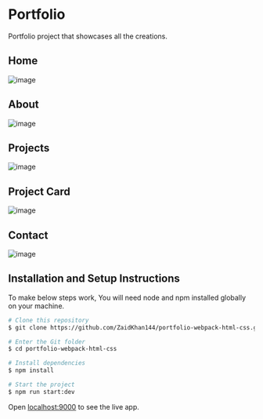 # Portfolio

Portfolio project that showcases all the creations.

## Home

![image](https://i.postimg.cc/SsLMZvJm/Zaid-Khan.png)

## About

![image](https://i.postimg.cc/bJ4RCVFp/Zaid-Khan.png)

## Projects

![image](https://i.postimg.cc/15QG8qkC/Zaid-Khan-1.png)

## Project Card

![image](https://i.postimg.cc/MHFJFwJX/Zaid-Khan-2.png)

## Contact

![image](https://i.postimg.cc/hvJ5h7NP/Zaid-Khan-3.png)

## Installation and Setup Instructions

To make below steps work, You will need node and npm installed globally on your machine.

```bash
# Clone this repository
$ git clone https://github.com/ZaidKhan144/portfolio-webpack-html-css.git

# Enter the Git folder
$ cd portfolio-webpack-html-css

# Install dependencies
$ npm install

# Start the project
$ npm run start:dev

```
Open [localhost:9000](http://localhost:9000) to see the live app.


